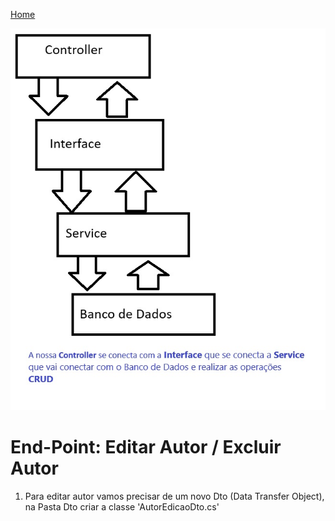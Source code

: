 <div> 
<p><a href="https://github.com/JosiTubaroski/WEB-API-com-.NET-8-e-SQL-Server">Home</a></p>
</div> 

<img src="https://github.com/JosiTubaroski/Controllers_Services/blob/main/img/01_Fx_Controller_Interface_Service_2.jpg"/>

# End-Point: Editar Autor / Excluir Autor

1. Para editar autor vamos precisar de um novo Dto (Data Transfer Object), na Pasta Dto criar a classe 'AutorEdicaoDto.cs'
